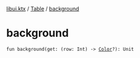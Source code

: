 [libui.ktx](../README.md) / [Table](README.md) / [background](background.md)

# background

`fun background(get: (row: Int) -> `[`Color`](../../libui.ktx.draw/-color/README.md)`?): Unit`

